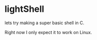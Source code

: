 # lightShell
lets try making a super basic shell in C. 

Right now I only expect it to work on Linux.
